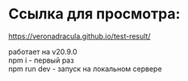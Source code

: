 # Ссылка для просмотра:  
https://veronadracula.github.io/test-result/  

работает на v20.9.0  
npm i - первый раз  
npm run dev - запуск на локальном сервере
